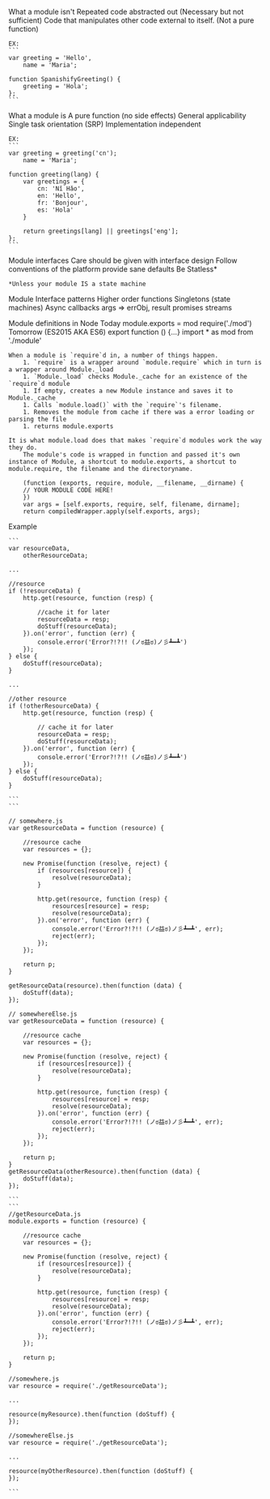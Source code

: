 
What a module isn't
    Repeated code abstracted out (Necessary but not sufficient)
    Code that manipulates other code external to itself. (Not a pure function)

    EX:
    ```
    var greeting = 'Hello',
        name = 'Maria';

    function SpanishifyGreeting() {
        greeting = 'Hola';
    };
    ```

What a module is
    A pure function (no side effects)
    General applicability
    Single task orientation (SRP)
    Implementation independent

    EX:
    ```
    var greeting = greeting('cn');
        name = 'Maria';

    function greeting(lang) {
        var greetings = {
            cn: 'Nǐ Hǎo',
            en: 'Hello',
            fr: 'Bonjour',
            es: 'Hola'
        }

        return greetings[lang] || greetings['eng'];
    };
    ```

Module interfaces
    Care should be given with interface design
    Follow conventions of the platform
    provide sane defaults
    Be Statless*


    *Unless your module IS a state machine


Module Interface patterns
    Higher order functions
    Singletons (state machines)
    Async
        callbacks
            args => errObj, result
        promises
        streams



Module definitions in Node
    Today
        module.exports = mod
        require('./mod')
    Tomorrow (ES2015 AKA ES6)
        export function () {...}
        import * as mod from './module'

    When a module is `require`d in, a number of things happen.
        1. `require` is a wrapper around `module.require` which in turn is a wrapper around Module._load
        1. `Module._load` checks Module._cache for an existence of the `require`d module
        1. If empty, creates a new Module instance and saves it to Module._cache
        1. Calls `module.load()` with the `require`'s filename.
        1. Removes the module from cache if there was a error loading or parsing the file
        1. returns module.exports

    It is what module.load does that makes `require`d modules work the way they do.
        The module's code is wrapped in function and passed it's own instance of Module, a shortcut to module.exports, a shortcut to module.require, the filename and the directoryname.

        (function (exports, require, module, __filename, __dirname) {
        // YOUR MODULE CODE HERE!
        })
        var args = [self.exports, require, self, filename, dirname];
        return compiledWrapper.apply(self.exports, args);


Example

    ```
    var resourceData,
        otherResourceData;

    ...

    //resource
    if (!resourceData) {
        http.get(resource, function (resp) {

            //cache it for later
            resourceData = resp;
            doStuff(resourceData);
        }).on('error', function (err) {
            console.error('Error?!?!! (ノಠ益ಠ)ノ彡┻━┻')
        });
    } else {
        doStuff(resourceData);
    }

    ...

    //other resource
    if (!otherResourceData) {
        http.get(resource, function (resp) {

            // cache it for later
            resourceData = resp;
            doStuff(resourceData);
        }).on('error', function (err) {
            console.error('Error?!?!! (ノಠ益ಠ)ノ彡┻━┻')
        });
    } else {
        doStuff(resourceData);
    }

    ```
    ```

    // somewhere.js
    var getResourceData = function (resource) {

        //resource cache
        var resources = {};

        new Promise(function (resolve, reject) {
            if (resources[resource]) {
                resolve(resourceData);
            }

            http.get(resource, function (resp) {
                resources[resource] = resp;
                resolve(resourceData);
            }).on('error', function (err) {
                console.error('Error?!?!! (ノಠ益ಠ)ノ彡┻━┻', err);
                reject(err);
            });
        });

        return p;
    }

    getResourceData(resource).then(function (data) {
        doStuff(data);
    });

    // somewhereElse.js
    var getResourceData = function (resource) {

        //resource cache
        var resources = {};

        new Promise(function (resolve, reject) {
            if (resources[resource]) {
                resolve(resourceData);
            }

            http.get(resource, function (resp) {
                resources[resource] = resp;
                resolve(resourceData);
            }).on('error', function (err) {
                console.error('Error?!?!! (ノಠ益ಠ)ノ彡┻━┻', err);
                reject(err);
            });
        });

        return p;
    }
    getResourceData(otherResource).then(function (data) {
        doStuff(data);
    });

    ```
    ```
    //getResourceData.js
    module.exports = function (resource) {

        //resource cache
        var resources = {};

        new Promise(function (resolve, reject) {
            if (resources[resource]) {
                resolve(resourceData);
            }

            http.get(resource, function (resp) {
                resources[resource] = resp;
                resolve(resourceData);
            }).on('error', function (err) {
                console.error('Error?!?!! (ノಠ益ಠ)ノ彡┻━┻', err);
                reject(err);
            });
        });

        return p;
    }

    //somewhere.js
    var resource = require('./getResourceData');

    ...

    resource(myResource).then(function (doStuff) {
    });

    //somewhereElse.js
    var resource = require('./getResourceData');

    ...

    resource(myOtherResource).then(function (doStuff) {
    });

    ```
